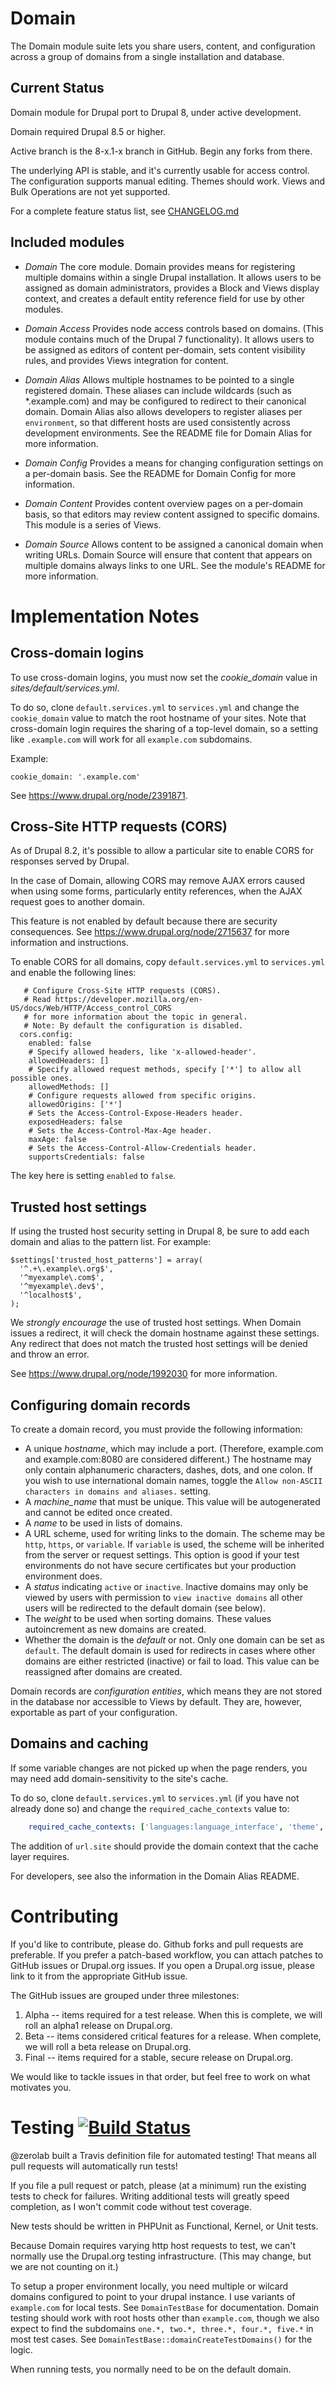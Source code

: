 Domain
======

The Domain module suite lets you share users, content, and configuration across a group of domains from a single installation and database.

Current Status
------

Domain module for Drupal port to Drupal 8, under active development.

Domain required Drupal 8.5 or higher.

Active branch is the 8-x.1-x branch in GitHub. Begin any forks from there.

The underlying API is stable, and it's currently usable for access control.
The configuration supports manual editing. Themes should work. Views and Bulk
Operations are not yet supported.

For a complete feature status list, see [CHANGELOG.md](https://github.com/agentrickard/domain/blob/8.x-1.x/CHANGELOG.md)

Included modules
-------

* *Domain*
  The core module. Domain provides means for registering multiple domains within a
  single Drupal installation. It allows users to be assigned as domain administrators,
  provides a Block and Views display context, and creates a default entity reference
  field for use by other modules.

* *Domain Access*
  Provides node access controls based on domains. (This module contains much of the
  Drupal 7 functionality). It allows users to be assigned as editors of content per-domain,
  sets content visibility rules, and provides Views integration for content.

* *Domain Alias*
  Allows multiple hostnames to be pointed to a single registered domain. These aliases
  can include wildcards (such as *.example.com) and may be configured to redirect to
  their canonical domain. Domain Alias also allows developers to register aliases per
  `environment`, so that different hosts are used consistently across development
  environments. See the README file for Domain Alias for more information.

* *Domain Config*
  Provides a means for changing configuration settings on a per-domain basis. See the
  README for Domain Config for more information.

* *Domain Content*
  Provides content overview pages on a per-domain basis, so that editors may review
  content assigned to specific domains. This module is a series of Views.

* *Domain Source*
  Allows content to be assigned a canonical domain when writing URLs. Domain Source will
  ensure that content that appears on multiple domains always links to one URL. See
  the module's README for more information.


Implementation Notes
======

Cross-domain logins
------

To use cross-domain logins, you must now set the *cookie_domain* value in
*sites/default/services.yml*.

To do so, clone  `default.services.yml` to `services.yml` and change the
`cookie_domain` value to match the root hostname of your sites. Note that
cross-domain login requires the sharing of a top-level domain, so a setting like
`.example.com` will work for all `example.com` subdomains.

Example:

```
cookie_domain: '.example.com'
```

See https://www.drupal.org/node/2391871.

Cross-Site HTTP requests (CORS)
------
As of Drupal 8.2, it's possible to allow a particular site to enable CORS for responses
served by Drupal.

In the case of Domain, allowing CORS may remove AJAX errors caused when using some forms,
particularly entity references, when the AJAX request goes to another domain.

This feature is not enabled by default because there are security consequences. See
https://www.drupal.org/node/2715637 for more information and instructions.

To enable CORS for all domains, copy `default.services.yml` to `services.yml` and enable
the following lines:

```
   # Configure Cross-Site HTTP requests (CORS).
   # Read https://developer.mozilla.org/en-US/docs/Web/HTTP/Access_control_CORS
   # for more information about the topic in general.
   # Note: By default the configuration is disabled.
  cors.config:
    enabled: false
    # Specify allowed headers, like 'x-allowed-header'.
    allowedHeaders: []
    # Specify allowed request methods, specify ['*'] to allow all possible ones.
    allowedMethods: []
    # Configure requests allowed from specific origins.
    allowedOrigins: ['*']
    # Sets the Access-Control-Expose-Headers header.
    exposedHeaders: false
    # Sets the Access-Control-Max-Age header.
    maxAge: false
    # Sets the Access-Control-Allow-Credentials header.
    supportsCredentials: false
```

The key here is setting `enabled` to `false`.

Trusted host settings
------

If using the trusted host security setting in Drupal 8, be sure to add each domain
and alias to the pattern list. For example:

```
$settings['trusted_host_patterns'] = array(
  '^.+\.example\.org$',
  '^myexample\.com$',
  '^myexample\.dev$',
  '^localhost$',
);
```

We *strongly encourage* the use of trusted host settings. When Domain issues a redirect,
it will check the domain hostname against these settings. Any redirect that does not
match the trusted host settings will be denied and throw an error.

See https://www.drupal.org/node/1992030 for more information.

Configuring domain records
-------
To create a domain record, you must provide the following information:

* A unique *hostname*, which may include a port. (Therefore, example.com and
example.com:8080 are considered different.) The hostname may only contain
alphanumeric characters, dashes, dots, and one colon. If you wish to use
international domain names, toggle the `Allow non-ASCII characters in domains
 and aliases.` setting.
* A *machine_name* that must be unique. This value will be autogenerated and
cannot be edited once created.
* A *name* to be used in lists of domains.
* A URL scheme, used for writing links to the domain. The scheme may be `http`,
`https`, or `variable`. If `variable` is used, the scheme will be inherited from
the server or request settings. This option is good if your test environments
do not have secure certificates but your production environment does.
* A *status* indicating `active` or `inactive`. Inactive domains may only be
viewed by users with permission to `view inactive domains` all other users will
be redirected to the default domain (see below).
* The *weight* to be used when sorting domains. These values autoincrement as
new domains are created.
* Whether the domain is the *default* or not. Only one domain can be set as
 `default`. The default domain is used for redirects in cases where other
 domains are either restricted (inactive) or fail to load. This value can be
 reassigned after domains are created.

Domain records are *configuration entities*, which means they are not stored in
the database nor accessible to Views by default. They are, however, exportable
as part of your configuration.

Domains and caching
------

If some variable changes are not picked up when the page renders, you may need
add domain-sensitivity to the site's cache.

To do so, clone  `default.services.yml` to `services.yml` (if you have not
already done so) and change the `required_cache_contexts` value to:

```YAML
    required_cache_contexts: ['languages:language_interface', 'theme', 'user.permissions', 'url.site']
```

The addition of `url.site` should provide the domain context that the cache
layer requires.

For developers, see also the information in the Domain Alias README.

Contributing
====

If you'd like to contribute, please do. Github forks and pull requests are preferable.
If you prefer a patch-based workflow, you can attach patches to GitHub issues or Drupal.org
issues. If you open a Drupal.org issue, please link to it from the appropriate GitHub
issue.

The GitHub issues are grouped under three milestones:

1. Alpha -- items required for a test release. When this is complete, we will roll an
alpha1 release on Drupal.org.
2. Beta -- items considered critical features for a release. When complete, we will roll
a beta release on Drupal.org.
3. Final -- items required for a stable, secure release on Drupal.org.

We would like to tackle issues in that order, but feel free to work on what motivates you.

Testing [![Build Status](https://travis-ci.com/agentrickard/domain.svg?branch=8.x-1.x)](https://travis-ci.com/agentrickard/domain)
====

@zerolab built a Travis definition file for automated testing! That means all pull requests will automatically run tests!

If you file a pull request or patch, please (at a minimum) run the existing tests to check
for failures. Writing additional tests will greatly speed completion, as I won't commit
code without test coverage.

New tests should be written in PHPUnit as Functional, Kernel, or Unit tests.

Because Domain requires varying http host requests to test, we can't normally use the Drupal.org
testing infrastructure. (This may change, but we are not counting on it.)

To setup a proper environment locally, you need multiple or wilcard domains configured to
point to your drupal instance. I use variants of `example.com` for local tests. See
`DomainTestBase` for documentation. Domain testing should work with root hosts other than
`example.com`, though we also expect to find the subdomains `one.*, two.*, three.*, four.*, five.*`
in most test cases. See `DomainTestBase::domainCreateTestDomains()` for the logic.

When running tests, you normally need to be on the default domain.
